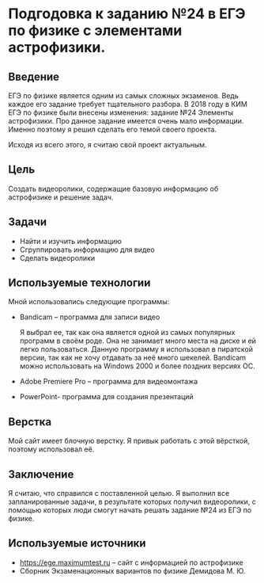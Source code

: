# Подгодовка к заданию №24 в ЕГЭ по физике с элементами астрофизики.
## Введение
ЕГЭ по физике является одним из самых сложных экзаменов. Ведь каждое его задание требует тщательного разбора. В 2018 году в КИМ ЕГЭ по физике были внесены изменения: задание №24 Элементы астрофизики. Про данное задание имеется очень мало информации. Именно поэтому я решил сделать его темой своего проекта.

Исходя из всего этого, я считаю свой проект актуальным.

## Цель
Cоздать видеоролики, содержащие базовую информацию об астрофизике и решение задач.

## Задачи
+ Найти и изучить информацию
+ Сгруппировать информацию для видео 
+ Сделать видеоролики

## Используемые технологии
Мной использовались следующие программы:
+ Bandicam – программа для записи видео

    Я выбрал ее, так как она является одной из самых популярных программ в своём роде. Она не занимает много места на диске и ей легко пользоваться. Данную программу я использовал в пиратской версии, так как не хочу отдавать за неё много шекелей. Bandicam можно использовать на Windows 2000 и более поздних версиях ОС.

+ Adobe Premiere Pro – программа для видеомонтажа 
+ PowerPoint- программа для создания презентаций 

## Верстка
Мой сайт имеет блочную верстку. Я привык работать с этой вёрсткой, поэтому использовал её.

## Заключение
Я считаю, что справился с поставленной целью. Я выполнил все запланированные задачи, в результате которых получил видеоролики, с помощью которых люди смогут начать решать задание №24 из ЕГЭ по физике. 

## Используемые источники
+ https://ege.maximumtest.ru – сайт с информацией по астрофизике
+ Сборник Экзаменационных вариантов по физике Демидова М. Ю.